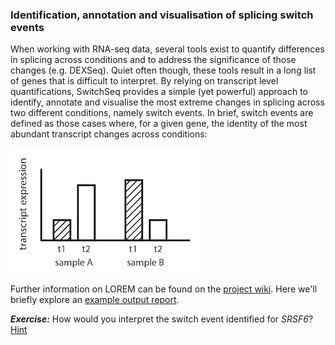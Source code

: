 ### Identification, annotation and visualisation of splicing switch events
When working with RNA-seq data, several tools exist to quantify differences in splicing across conditions and to address the significance of those changes (e.g. DEXSeq). Quiet often though, these tools result in a long list of genes that is difficult to interpret. By relying on transcript level quantifications, SwitchSeq provides a simple (yet powerful) approach to identify, annotate and visualise the most extreme changes in splicing across two different conditions, namely switch events. In brief, switch events are defined as those cases where, for a given gene, the identity of the most abundant transcript changes across conditions:

![Switch event](../img/switch.png)



Further information on LOREM can be found on the [project wiki](https://github.com/mgonzalezporta/SwitchSeq/wiki). Here we'll briefly explore an [example output report](http://www.ebi.ac.uk/~mar/tools/switchseq/github_wiki/html_test1/).

***Exercise:*** How would you interpret the switch event identified for *SRSF6*?
[Hint](https://github.com/mgonzalezporta/switchseq/wiki/Tutorial#an-example-interpretation-of-a-switch-event)
